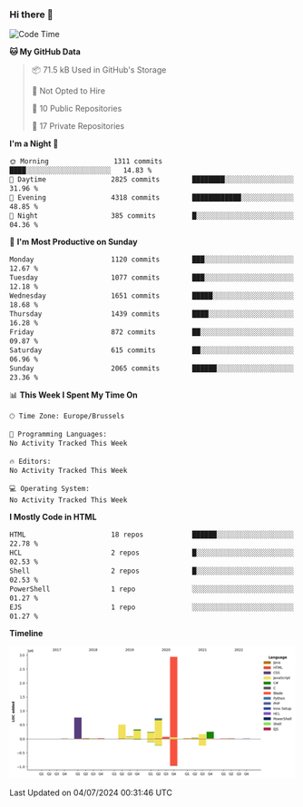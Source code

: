 ### Hi there 👋

<!--START_SECTION:waka-->
![Code Time](http://img.shields.io/badge/Code%20Time-1%2C222%20hrs%2056%20mins-blue)

**🐱 My GitHub Data** 

> 📦 71.5 kB Used in GitHub's Storage 
 > 
> 🚫 Not Opted to Hire
 > 
> 📜 10 Public Repositories 
 > 
> 🔑 17 Private Repositories 
 > 
**I'm a Night 🦉** 

```text
🌞 Morning                1311 commits        ████░░░░░░░░░░░░░░░░░░░░░   14.83 % 
🌆 Daytime                2825 commits        ████████░░░░░░░░░░░░░░░░░   31.96 % 
🌃 Evening                4318 commits        ████████████░░░░░░░░░░░░░   48.85 % 
🌙 Night                  385 commits         █░░░░░░░░░░░░░░░░░░░░░░░░   04.36 % 
```
📅 **I'm Most Productive on Sunday** 

```text
Monday                   1120 commits        ███░░░░░░░░░░░░░░░░░░░░░░   12.67 % 
Tuesday                  1077 commits        ███░░░░░░░░░░░░░░░░░░░░░░   12.18 % 
Wednesday                1651 commits        █████░░░░░░░░░░░░░░░░░░░░   18.68 % 
Thursday                 1439 commits        ████░░░░░░░░░░░░░░░░░░░░░   16.28 % 
Friday                   872 commits         ██░░░░░░░░░░░░░░░░░░░░░░░   09.87 % 
Saturday                 615 commits         ██░░░░░░░░░░░░░░░░░░░░░░░   06.96 % 
Sunday                   2065 commits        ██████░░░░░░░░░░░░░░░░░░░   23.36 % 
```


📊 **This Week I Spent My Time On** 

```text
🕑︎ Time Zone: Europe/Brussels

💬 Programming Languages: 
No Activity Tracked This Week

🔥 Editors: 
No Activity Tracked This Week

💻 Operating System: 
No Activity Tracked This Week
```

**I Mostly Code in HTML** 

```text
HTML                     18 repos            ██████░░░░░░░░░░░░░░░░░░░   22.78 % 
HCL                      2 repos             █░░░░░░░░░░░░░░░░░░░░░░░░   02.53 % 
Shell                    2 repos             █░░░░░░░░░░░░░░░░░░░░░░░░   02.53 % 
PowerShell               1 repo              ░░░░░░░░░░░░░░░░░░░░░░░░░   01.27 % 
EJS                      1 repo              ░░░░░░░░░░░░░░░░░░░░░░░░░   01.27 % 
```



**Timeline**

![Lines of Code chart](https://raw.githubusercontent.com/guillaumedeplancke/guillaumedeplancke/main/assets/bar_graph.png)


 Last Updated on 04/07/2024 00:31:46 UTC
<!--END_SECTION:waka-->
